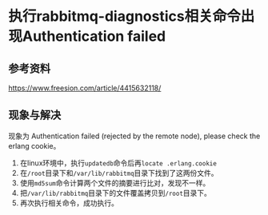 # 执行rabbitmq-diagnostics相关命令出现Authentication failed

## 参考资料
https://www.freesion.com/article/4415632118/

## 现象与解决

现象为 Authentication failed (rejected by the remote node), please check the erlang cookie。

1. 在linux环境中，执行`updatedb`命令后再`locate .erlang.cookie`
2. 在`/root`目录下和`/var/lib/rabbitmq`目录下找到了这两份文件。
3. 使用`md5sum`命令计算两个文件的摘要进行比对，发现不一样。
4. 把`/var/lib/rabbitmq`目录下的文件覆盖拷贝到`/root`目录下。
5. 再次执行相关命令，成功执行。

